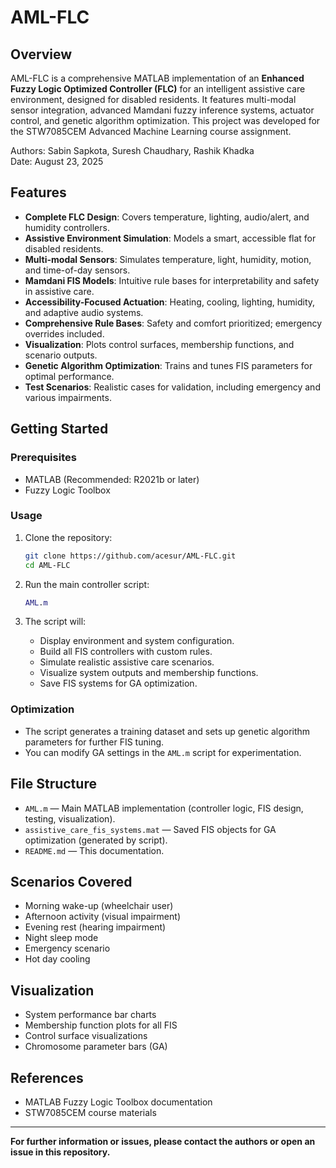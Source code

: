 # AML-FLC

## Overview

AML-FLC is a comprehensive MATLAB implementation of an **Enhanced Fuzzy Logic Optimized Controller (FLC)** for an intelligent assistive care environment, designed for disabled residents. It features multi-modal sensor integration, advanced Mamdani fuzzy inference systems, actuator control, and genetic algorithm optimization. This project was developed for the STW7085CEM Advanced Machine Learning course assignment.

Authors: Sabin Sapkota, Suresh Chaudhary, Rashik Khadka  
Date: August 23, 2025

## Features

- **Complete FLC Design**: Covers temperature, lighting, audio/alert, and humidity controllers.
- **Assistive Environment Simulation**: Models a smart, accessible flat for disabled residents.
- **Multi-modal Sensors**: Simulates temperature, light, humidity, motion, and time-of-day sensors.
- **Mamdani FIS Models**: Intuitive rule bases for interpretability and safety in assistive care.
- **Accessibility-Focused Actuation**: Heating, cooling, lighting, humidity, and adaptive audio systems.
- **Comprehensive Rule Bases**: Safety and comfort prioritized; emergency overrides included.
- **Visualization**: Plots control surfaces, membership functions, and scenario outputs.
- **Genetic Algorithm Optimization**: Trains and tunes FIS parameters for optimal performance.
- **Test Scenarios**: Realistic cases for validation, including emergency and various impairments.

## Getting Started

### Prerequisites

- MATLAB (Recommended: R2021b or later)
- Fuzzy Logic Toolbox

### Usage

1. Clone the repository:
   ```sh
   git clone https://github.com/acesur/AML-FLC.git
   cd AML-FLC
   ```

2. Run the main controller script:
   ```matlab
   AML.m
   ```

3. The script will:
   - Display environment and system configuration.
   - Build all FIS controllers with custom rules.
   - Simulate realistic assistive care scenarios.
   - Visualize system outputs and membership functions.
   - Save FIS systems for GA optimization.

### Optimization

- The script generates a training dataset and sets up genetic algorithm parameters for further FIS tuning.
- You can modify GA settings in the `AML.m` script for experimentation.

## File Structure

- `AML.m` — Main MATLAB implementation (controller logic, FIS design, testing, visualization).
- `assistive_care_fis_systems.mat` — Saved FIS objects for GA optimization (generated by script).
- `README.md` — This documentation.

## Scenarios Covered

- Morning wake-up (wheelchair user)
- Afternoon activity (visual impairment)
- Evening rest (hearing impairment)
- Night sleep mode
- Emergency scenario
- Hot day cooling

## Visualization

- System performance bar charts
- Membership function plots for all FIS
- Control surface visualizations
- Chromosome parameter bars (GA)

## References

- MATLAB Fuzzy Logic Toolbox documentation
- STW7085CEM course materials

---

**For further information or issues, please contact the authors or open an issue in this repository.**
